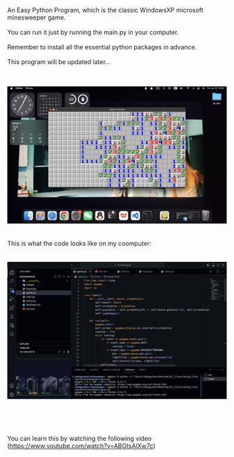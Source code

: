An Easy Python Program, which is the classic WindowsXP microsoft minesweeper game.<br><br>
You can run it just by running the main.py in your computer.<br><br>
Remember to install all the essential python packages in advance.<br><br>
This program will be updated later...<br><br><br>

![minesweeper](https://github.com/zhengyunkun/minesweeper/blob/main/images/screenshot-1.png)
<br><br><br>
This is what the code looks like on my coomputer: <br><br><br>
![minesweeper](https://github.com/zhengyunkun/minesweeper/blob/main/images/screenshot-2.png)

<br><br><br>

You can learn this by watching the following video (https://www.youtube.com/watch?v=ABGtsAlXw7c)
